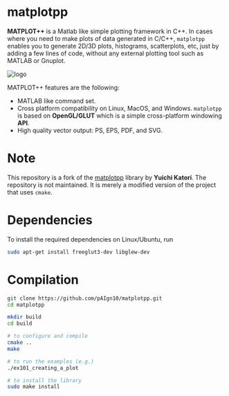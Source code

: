 # matplotpp
**MATPLOT++** is a Matlab like simple plotting framework in C++. In cases where you need to make plots of data generated in C/C++, `matplotpp` enables you to generate 2D/3D plots, histograms, scatterplots, etc, just by adding a few lines of code, without any external plotting tool such as MATLAB or Gnuplot.

![logo](http://wiki.matplotpp.googlecode.com/git/logo.png)

MATPLOT++ features are the following:
* MATLAB like command set.
* Cross platform compatibility on Linux, MacOS, and Windows. `matplotpp` is based on **OpenGL/GLUT** which is a simple cross-platform windowing **API**.
* High quality vector output: PS, EPS, PDF, and SVG.

# Note
This repository is a fork of the [matplotpp](https://code.google.com/p/matplotpp/) library by **Yuichi Katori**. The repository is not maintained. It is merely a modified version of the project that uses `cmake`.

# Dependencies
To install the required dependencies on Linux/Ubuntu, run
```bash
sudo apt-get install freeglut3-dev libglew-dev
```

# Compilation

```bash
git clone https://github.com/pAIgn10/matplotpp.git
cd matplotpp

mkdir build
cd build

# to configure and compile
cmake ..
make

# to run the examples (e.g.)
./ex101_creating_a_plot

# to install the library
sudo make install
```
